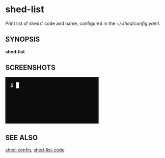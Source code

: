 # shed-list

Print list of sheds' code and name, configured in the _~/.shed/config.yaml_.

## SYNOPSIS

**shed-list**

## SCREENSHOTS

![shed-list](shed-list.gif "shed-list")

## SEE ALSO

[shed-config](shed-config.md), [shed-list-code](shed-list-code.md)

